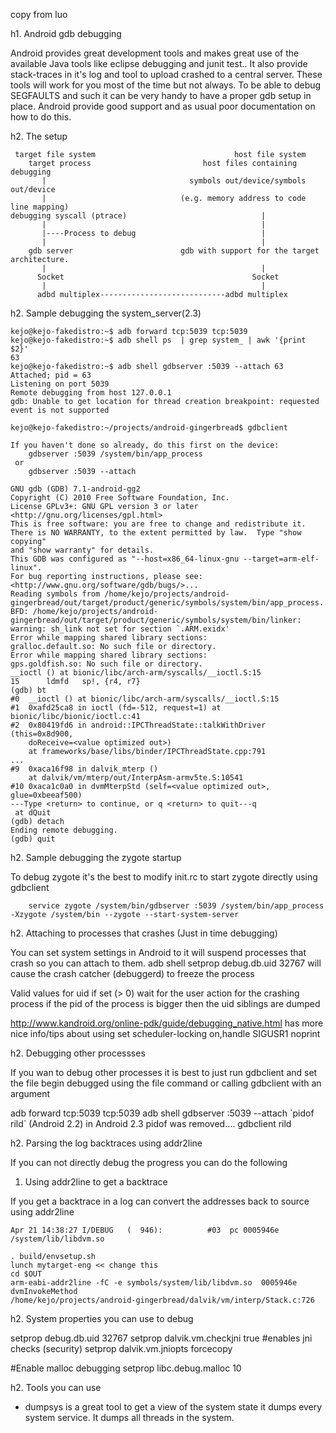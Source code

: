 

copy from luo




h1. Android gdb debugging

Android provides great development tools and makes great use of the available Java tools 
like eclipse debugging and junit test.. It also provide stack-traces in it's log and tool to
upload crashed to a central server. These tools will work for you most of the time but not
always. To be able to debug SEGFAULTS and such it can be very handy to have a proper gdb 
setup in place. Android provide good support and as usual poor documentation on how to do this.


h2. The setup


```
 target file system                               host file system
    target process                         host files containing debugging 
       |                                symbols out/device/symbols out/device
       |                              (e.g. memory address to code line mapping)
debugging syscall (ptrace)                              |
       |                                                |
       |----Process to debug                            |
       |                                                |
    gdb server                        gdb with support for the target architecture.
       |                                                |
      Socket                                          Socket
       |                                                |
      adbd multiplex----------------------------adbd multiplex
```

h2. Sample debugging the system_server(2.3)


```
kejo@kejo-fakedistro:~$ adb forward tcp:5039 tcp:5039
kejo@kejo-fakedistro:~$ adb shell ps  | grep system_ | awk '{print $2}'
63
kejo@kejo-fakedistro:~$ adb shell gdbserver :5039 --attach 63
Attached; pid = 63
Listening on port 5039
Remote debugging from host 127.0.0.1
gdb: Unable to get location for thread creation breakpoint: requested event is not supported
```


```
kejo@kejo-fakedistro:~/projects/android-gingerbread$ gdbclient 

If you haven't done so already, do this first on the device:
    gdbserver :5039 /system/bin/app_process
 or
    gdbserver :5039 --attach 

GNU gdb (GDB) 7.1-android-gg2
Copyright (C) 2010 Free Software Foundation, Inc.
License GPLv3+: GNU GPL version 3 or later <http://gnu.org/licenses/gpl.html>
This is free software: you are free to change and redistribute it.
There is NO WARRANTY, to the extent permitted by law.  Type "show copying"
and "show warranty" for details.
This GDB was configured as "--host=x86_64-linux-gnu --target=arm-elf-linux".
For bug reporting instructions, please see:
<http://www.gnu.org/software/gdb/bugs/>...
Reading symbols from /home/kejo/projects/android-gingerbread/out/target/product/generic/symbols/system/bin/app_process...done.
BFD: /home/kejo/projects/android-gingerbread/out/target/product/generic/symbols/system/bin/linker: warning: sh_link not set for section `.ARM.exidx'
Error while mapping shared library sections:
gralloc.default.so: No such file or directory.
Error while mapping shared library sections:
gps.goldfish.so: No such file or directory.
__ioctl () at bionic/libc/arch-arm/syscalls/__ioctl.S:15
15      ldmfd   sp!, {r4, r7}
(gdb) bt
#0  __ioctl () at bionic/libc/arch-arm/syscalls/__ioctl.S:15
#1  0xafd25ca8 in ioctl (fd=-512, request=1) at bionic/libc/bionic/ioctl.c:41
#2  0x80419fd6 in android::IPCThreadState::talkWithDriver (this=0x8d900, 
    doReceive=<value optimized out>)
    at frameworks/base/libs/binder/IPCThreadState.cpp:791
...
#9  0xaca16f98 in dalvik_mterp ()
    at dalvik/vm/mterp/out/InterpAsm-armv5te.S:10541
#10 0xaca1c0a0 in dvmMterpStd (self=<value optimized out>, glue=0xbeeaf500)
---Type <return> to continue, or q <return> to quit---q
 at dQuit
(gdb) detach
Ending remote debugging.
(gdb) quit
```

h2. Sample debugging the zygote startup

To debug zygote it's the best to modify init.rc to start zygote directly using gdbclient

```
    service zygote /system/bin/gdbserver :5039 /system/bin/app_process -Xzygote /system/bin --zygote --start-system-server
```


h2. Attaching to processes that crashes (Just in time debugging)

You can set system settings in Android to it will suspend processes that crash so you
can attach to them. adb shell setprop debug.db.uid 32767 will cause the crash catcher (debuggerd) to freeze the process

Valid values for uid if set (> 0) wait for the user action for the crashing process
if the pid of the process is bigger then the  uid siblings are dumped

http://www.kandroid.org/online-pdk/guide/debugging_native.html has more nice info/tips about 
using set scheduler-locking on,handle SIGUSR1 noprint

h2. Debugging other processses

If you wan to debug other processes it is best to just run gdbclient
and set the file begin debugged using the file command or calling gdbclient with an argument

adb forward tcp:5039 tcp:5039
adb shell gdbserver :5039 --attach \`pidof rild\` (Android 2.2) in Android 2.3 pidof was removed....
gdbclient rild

h2. Parsing the log backtraces using addr2line

If you can not directly debug the progress you can do the following

1) Using addr2line to get a backtrace

If you get a backtrace in a log can convert the addresses back to source using addr2line

```
Apr 21 14:38:27 I/DEBUG   (  946):          #03  pc 0005946e  /system/lib/libdvm.so
```

```
. build/envsetup.sh
lunch mytarget-eng << change this
cd $OUT
arm-eabi-addr2line -fC -e symbols/system/lib/libdvm.so  0005946e
dvmInvokeMethod
/home/kejo/projects/android-gingerbread/dalvik/vm/interp/Stack.c:726
```

h2. System properties you can use to debug

setprop debug.db.uid 32767
setprop dalvik.vm.checkjni true #enables jni checks (security)
setprop dalvik.vm.jniopts forcecopy

#Enable malloc debugging
setprop libc.debug.malloc 10


h2. Tools you can use

* dumpsys is a great tool to get a view of the system state it dumps every system service. It dumps all threads in the system.
